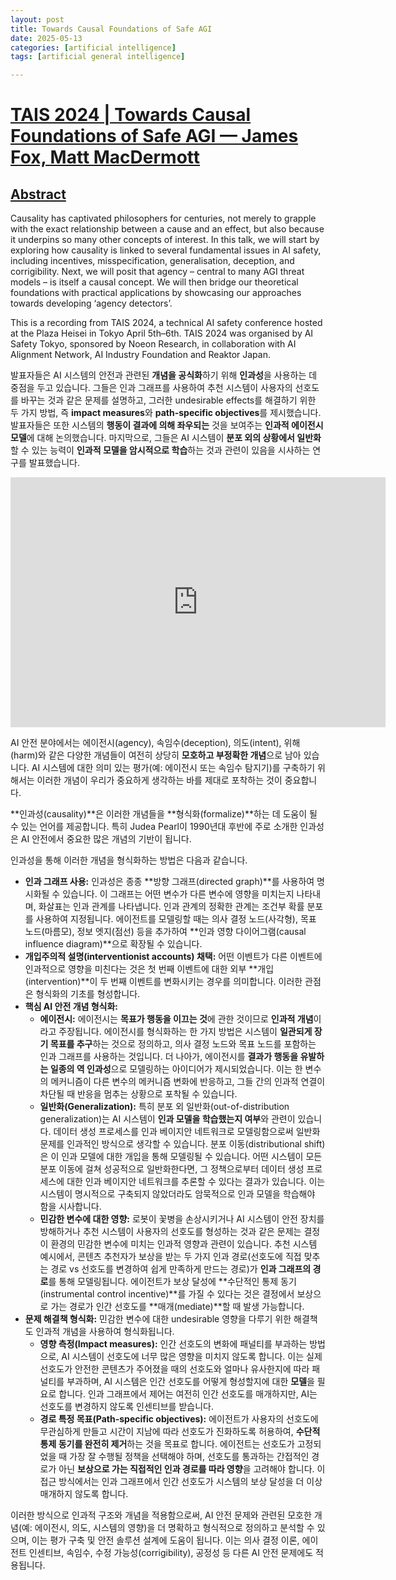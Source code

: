 ```yaml
---
layout: post
title: Towards Causal Foundations of Safe AGI  
date: 2025-05-13
categories: [artificial intelligence]
tags: [artificial general intelligence]

---
```



# [TAIS 2024 | Towards Causal Foundations of Safe AGI — James Fox, Matt MacDermott](https://www.youtube.com/watch?v=oVzPLLdlCQc)

## [Abstract](https://notebooklm.google.com/notebook/d5287aa8-0e56-454f-8cb1-a30ae7dfa7b1/audio)

Causality has captivated philosophers for centuries, not merely to grapple with the exact relationship between a cause and an effect, but also because it underpins so many other concepts of interest. In this talk, we will start by exploring how causality is linked to several fundamental issues in AI safety, including incentives, misspecification, generalisation, deception, and corrigibility. Next, we will posit that agency – central to many AGI threat models – is itself a causal concept. We will then bridge our theoretical foundations with practical applications by showcasing our approaches towards developing ‘agency detectors’.

This is a recording from TAIS 2024, a technical AI safety conference hosted at the Plaza Heisei in Tokyo April 5th–6th. TAIS 2024 was organised by AI Safety Tokyo, sponsored by Noeon Research, in collaboration with AI Alignment Network, AI Industry Foundation and Reaktor Japan.

발표자들은 AI 시스템의 안전과 관련된 **개념을 공식화**하기 위해 **인과성**을 사용하는 데 중점을 두고 있습니다. 그들은 인과 그래프를 사용하여 추천 시스템이 사용자의 선호도를 바꾸는 것과 같은 문제를 설명하고, 그러한 undesirable effects를 해결하기 위한 두 가지 방법, 즉 **impact measures**와 **path-specific objectives**를 제시했습니다. 발표자들은 또한 시스템의 **행동이 결과에 의해 좌우되는** 것을 보여주는 **인과적 에이전시 모델**에 대해 논의했습니다. 마지막으로, 그들은 AI 시스템이 **분포 외의 상황에서 일반화**할 수 있는 능력이 **인과적 모델을 암시적으로 학습**하는 것과 관련이 있음을 시사하는 연구를 발표했습니다.

<iframe width="600" height="400" src="https://www.youtube.com/embed/oVzPLLdlCQc?si=aSyM3StA8Mt1-VrK" title="YouTube video player" frameborder="0" allow="accelerometer; autoplay; clipboard-write; encrypted-media; gyroscope; picture-in-picture; web-share" referrerpolicy="strict-origin-when-cross-origin" allowfullscreen></iframe>

AI 안전 분야에서는 에이전시(agency), 속임수(deception), 의도(intent), 위해(harm)와 같은 다양한 개념들이 여전히 상당히 **모호하고 부정확한 개념**으로 남아 있습니다. AI 시스템에 대한 의미 있는 평가(예: 에이전시 또는 속임수 탐지기)를 구축하기 위해서는 이러한 개념이 우리가 중요하게 생각하는 바를 제대로 포착하는 것이 중요합니다.

**인과성(causality)**은 이러한 개념들을 **형식화(formalize)**하는 데 도움이 될 수 있는 언어를 제공합니다. 특히 Judea Pearl이 1990년대 후반에 주로 소개한 인과성은 AI 안전에서 중요한 많은 개념의 기반이 됩니다.

인과성을 통해 이러한 개념을 형식화하는 방법은 다음과 같습니다.

*   **인과 그래프 사용:** 인과성은 종종 **방향 그래프(directed graph)**를 사용하여 명시화될 수 있습니다. 이 그래프는 어떤 변수가 다른 변수에 영향을 미치는지 나타내며, 화살표는 인과 관계를 나타냅니다. 인과 관계의 정확한 관계는 조건부 확률 분포를 사용하여 지정됩니다. 에이전트를 모델링할 때는 의사 결정 노드(사각형), 목표 노드(마름모), 정보 엣지(점선) 등을 추가하여 **인과 영향 다이어그램(causal influence diagram)**으로 확장될 수 있습니다.
*   **개입주의적 설명(interventionist accounts) 채택:** 어떤 이벤트가 다른 이벤트에 인과적으로 영향을 미친다는 것은 첫 번째 이벤트에 대한 외부 **개입(intervention)**이 두 번째 이벤트를 변화시키는 경우를 의미합니다. 이러한 관점은 형식화의 기초를 형성합니다.
*   **핵심 AI 안전 개념 형식화:**
    *   **에이전시:** 에이전시는 **목표가 행동을 이끄는 것**에 관한 것이므로 **인과적 개념**이라고 주장됩니다. 에이전시를 형식화하는 한 가지 방법은 시스템이 **일관되게 장기 목표를 추구**하는 것으로 정의하고, 의사 결정 노드와 목표 노드를 포함하는 인과 그래프를 사용하는 것입니다. 더 나아가, 에이전시를 **결과가 행동을 유발하는 일종의 역 인과성**으로 모델링하는 아이디어가 제시되었습니다. 이는 한 변수의 메커니즘이 다른 변수의 메커니즘 변화에 반응하고, 그들 간의 인과적 연결이 차단될 때 반응을 멈추는 상황으로 포착될 수 있습니다.
    *   **일반화(Generalization):** 특히 분포 외 일반화(out-of-distribution generalization)는 AI 시스템이 **인과 모델을 학습했는지 여부**와 관련이 있습니다. 데이터 생성 프로세스를 인과 베이지안 네트워크로 모델링함으로써 일반화 문제를 인과적인 방식으로 생각할 수 있습니다. 분포 이동(distributional shift)은 이 인과 모델에 대한 개입을 통해 모델링될 수 있습니다. 어떤 시스템이 모든 분포 이동에 걸쳐 성공적으로 일반화한다면, 그 정책으로부터 데이터 생성 프로세스에 대한 인과 베이지안 네트워크를 추론할 수 있다는 결과가 있습니다. 이는 시스템이 명시적으로 구축되지 않았더라도 암묵적으로 인과 모델을 학습해야 함을 시사합니다.
    *   **민감한 변수에 대한 영향:** 로봇이 꽃병을 손상시키거나 AI 시스템이 안전 장치를 방해하거나 추천 시스템이 사용자의 선호도를 형성하는 것과 같은 문제는 결정이 환경의 민감한 변수에 미치는 인과적 영향과 관련이 있습니다. 추천 시스템 예시에서, 콘텐츠 추천자가 보상을 받는 두 가지 인과 경로(선호도에 직접 맞추는 경로 vs 선호도를 변경하여 쉽게 만족하게 만드는 경로)가 **인과 그래프의 경로**를 통해 모델링됩니다. 에이전트가 보상 달성에 **수단적인 통제 동기(instrumental control incentive)**를 가질 수 있다는 것은 결정에서 보상으로 가는 경로가 인간 선호도를 **매개(mediate)**할 때 발생 가능합니다.
*   **문제 해결책 형식화:** 민감한 변수에 대한 undesirable 영향을 다루기 위한 해결책도 인과적 개념을 사용하여 형식화됩니다.
    *   **영향 측정(Impact measures):** 인간 선호도의 변화에 패널티를 부과하는 방법으로, AI 시스템이 선호도에 너무 많은 영향을 미치지 않도록 합니다. 이는 실제 선호도가 안전한 콘텐츠가 주어졌을 때의 선호도와 얼마나 유사한지에 따라 패널티를 부과하며, AI 시스템은 인간 선호도를 어떻게 형성할지에 대한 **모델**을 필요로 합니다. 인과 그래프에서 제어는 여전히 인간 선호도를 매개하지만, AI는 선호도를 변경하지 않도록 인센티브를 받습니다.
    *   **경로 특정 목표(Path-specific objectives):** 에이전트가 사용자의 선호도에 무관심하게 만들고 시간이 지남에 따라 선호도가 진화하도록 허용하여, **수단적 통제 동기를 완전히 제거**하는 것을 목표로 합니다. 에이전트는 선호도가 고정되었을 때 가장 잘 수행될 정책을 선택해야 하며, 선호도를 통과하는 간접적인 경로가 아닌 **보상으로 가는 직접적인 인과 경로를 따라 영향**을 고려해야 합니다. 이 접근 방식에서는 인과 그래프에서 인간 선호도가 시스템의 보상 달성을 더 이상 매개하지 않도록 합니다.

이러한 방식으로 인과적 구조와 개념을 적용함으로써, AI 안전 문제와 관련된 모호한 개념(예: 에이전시, 의도, 시스템의 영향)을 더 명확하고 형식적으로 정의하고 분석할 수 있으며, 이는 평가 구축 및 안전 솔루션 설계에 도움이 됩니다. 이는 의사 결정 이론, 에이전트 인센티브, 속임수, 수정 가능성(corrigibility), 공정성 등 다른 AI 안전 문제에도 적용됩니다.


